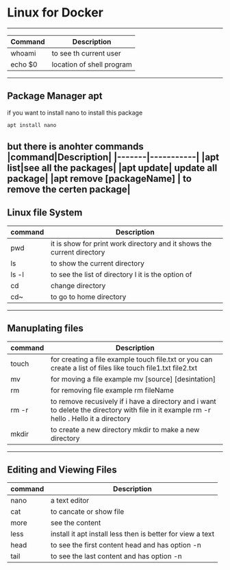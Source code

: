 # Linux for Docker 
-------------------
|Command|Description|
|-------|-----------|
|whoami| to see th current user|
|echo $0| location of shell program|
------------------------------
## Package Manager apt 
if you want to install nano
to install this package 
```bash
apt install nano
```
but there is anohter commands
|command|Description|
|-------|-----------|
|apt list|see all the packages|
|apt update| update all package|
|apt remove [packageName] | to remove the certen package|
 ----------------------------
## Linux file System 
|command|Description|
|-------|-----------|
|pwd| it is show for print work directory and it shows the current directory|
|ls| to show the current directory|
|ls -l | to see the list of directory l it is the option of|
|cd| change directory|
|cd~| to go to home directory|
-----------------------------------
## Manuplating files
|command|Description|
|-------|-----------|
|touch| for creating a file example touch file.txt or you can create a list of files like touch file1.txt file2.txt|
|mv| for moving a file example mv [source] [desintation]|
|rm| for removing file example rm fileName|
|rm -r| to remove recusively if i have a directory and i want to delete the directory with file in it example rm -r hello . Hello it a directory|
|mkdir| to create a new directory mkdir to make a new directory|
---------------------------
## Editing and Viewing Files 
|command|Description|
|-------|-----------|
| nano  | a text editor |
| cat | to cancate or show file|
|more | see the content|
|less | install it apt install less then is better for view a text|
|head | to see the first content head and has option -n |
|tail | to see the last content and has option -n|

